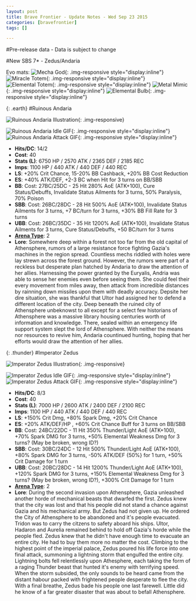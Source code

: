```yaml
---
layout: post
title: Brave Frontier - Update Notes - Wed Sep 23 2015
categories: [bravefrontier]
tags: []

---
```


#Pre-release data - Data is subject to change

#New SBS 7* - Zedus/Andaria

Evo mats: ![Mecha God](https://i.imgur.com/aL62b9n.png){: .img-responsive style="display:inline"} ![Miracle Totem](https://i.imgur.com/EpBmO7Z.png){: .img-responsive style="display:inline"} ![Elemental Totem](https://i.imgur.com/WyGaA2a.png){: .img-responsive style="display:inline"} ![Metal Mimic](https://i.imgur.com/3KRn6Ok.png){: .img-responsive style="display:inline"} ![Elemental Bulb](https://i.imgur.com/QUT5xlJ.png){: .img-responsive style="display:inline"}

{: .earth}
#Ruinous Andaria

![Ruinous Andaria Illustration](https://i.imgur.com/0yn392q.png){: .img-responsive}

![Ruinous Andaria Idle GIF](https://i.imgur.com/Hy3Myum.gif){: .img-responsive style="display:inline"} ![Ruinous Andaria Attack GIF](https://i.imgur.com/9FlS5L8.gif){: .img-responsive style="display:inline"} 

* **Hits/DC**: 14/2 
* **Cost**: 40
* **Stats (L)**: 6750 HP / 2570 ATK / 2365 DEF / 2185 REC 
* **Imps**: 1100 HP / 440 ATK / 440 DEF / 440 REC
* **LS**: +20% Crit Chance, 15-20% BB Cashback, +20% BB Cost Reduction
* **ES**: +40% ATK/DEF, +2-3 BC when Hit for 3 turns on BB/SBB
* **BB**: Cost: 27BC/25DC - 25 Hit 280% AoE (ATK+100), Cure Status/Debuffs, Invalidate Status Ailments for 3 turns, 50% Paralysis, 70% Poison
* **SBB**: Cost: 26BC/28DC - 28 Hit 500% AoE (ATK+100), Invalidate Status Ailments for 3 turns, +7 BC/turn for 3 turns, +30% BB Fill Rate for 3 turns
* **UBB**: Cost: 26BC/35DC - 35 Hit 1200% AoE (ATK+100), Invalidate Status Ailments for 3 turns, Cure Status/Debuffs, +50 BC/turn for 3 turns 
* **[Arena Type](https://www.reddit.com/r/bravefrontier/comments/340vh5/arena_ai_for_global_units_v2/)**: 2
* **Lore**: Somewhere deep within a forest not too far from the old capital of Athensphere, rumors of a large resistance force fighting Gazia's machines in the region spread. Countless mechs riddled with holes were lay strewn across the forest ground. However, the rumors were part of a reckless but desperate plan hatched by Andaria to draw the attention of her allies. Harnessing the power granted by the Euryalis, Andria was able to sense her enemies even before seeing them. She could feel their every movement from miles away, then attack from incredible distances by rainning down missiles upon them with deadly accuracy. Depsite her dire situation, she was thankful that Ultor had assigned her to defend a different location of the city. Deep beneath the ruined city of Athensphere unbeknowst to all except for a select few historians of Athensphere was a massive library housing centuries worth of information and knowledge. There, sealed within an emergency life support system slept the lord of Athensphere. With neither the means nor resources to revive him, Andaria countinued hunting, hoping that her efforts would draw the attention of her allies.

{: .thunder}
#Imperator Zedus

![Imperator Zedus Illustration](https://i.imgur.com/w8MSh6f.png){: .img-responsive}

![Imperator Zedus Idle GIF](https://i.imgur.com/Hm5UP9n.gif){: .img-responsive style="display:inline"} ![Imperator Zedus Attack GIF](https://i.imgur.com/l9KguZy.gif){: .img-responsive style="display:inline"} 

* **Hits/DC**: 8/3 
* **Cost**: 40
* **Stats (L)**: 7000 HP / 2600 ATK / 2400 DEF / 2100 REC 
* **Imps**: 1100 HP / 440 ATK / 440 DEF / 440 REC
* **LS**: +150% Crit Dmg, +80% Spark Dmg, +20% Crit Chance
* **ES**: +20% ATK/DEF/HP , +60% Crit Chance Buff for 3 turns on BB/SBB 
* **BB**: Cost: 24BC/22DC - 11 Hit 350% Thunder/Light AoE (ATK+100), +70% Spark DMG for 3 turns, +50% Elemental Weakness Dmg for 3 turns? (May be broken, wrong ID?)
* **SBB**: Cost: 30BC/24DC - 12 Hit 500% Thunder/Light AoE (ATK+100), +80% Spark DMG for 3 turns, -50% ATK/DEF {50%} for 1 turn, +50% Crit Damage for 1 turn
* **UBB**: Cost: 20BC/28DC - 14 Hit 1200% Thunder/Light AoE (ATK+100), +120% Spark DMG for 3 turns, +150% Elemental Weakness Dmg for 3 turns? (May be broken, wrong ID?), +300% Crit Damage for 1 turn
* **[Arena Type](https://www.reddit.com/r/bravefrontier/comments/340vh5/arena_ai_for_global_units_v2/)**: 2
* **Lore**: During the second invasion upon Athensphere, Gazia unleashed another horde of mechanical beasts that dwarfed the first. Zedus knew that the city was lost and that his people did not stand a chance against Gazia and his mechanical army. But Zedus had not given up. He ordered the City of Athensphere to be abandoned and it's people evacuated. Tridon was to carry the citzens to safety aboard his ships. Ultor, Hadaron and Aurelia remained behind to hold off Gazia's horde while the people fled. Zedus knew that he didn't have enough time to evacuate an entire city. He had to buy them more no matter the cost. Climbing to the highest point of the imperial palace, Zedus poured his life force into one final attack, summoning a lightning storm that engulfed the entire city. Lightning bolts fell relentlessly upon Athesphere, each taking the form of a raging Thunder beast that hunted it's enemy with terrifying speed. When the storm subsided, the only sounds to be heard came from the distant habour packed with frightened people desperate to flee the city. With a final breathe, Zedus bade his people one last farewell. Little did he know of a far greater disaster that was about to befall Athensphere.